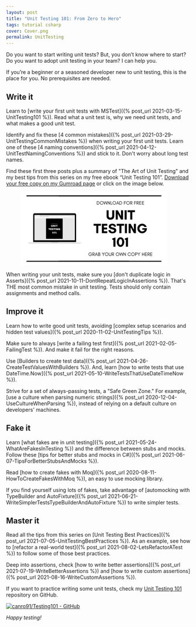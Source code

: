 ```yaml
---
layout: post
title: "Unit Testing 101: From Zero to Hero"
tags: tutorial csharp
cover: Cover.png
permalink: UnitTesting
---
```


Do you want to start writing unit tests? But, you don’t know where to start? Do you want to adopt unit testing in your team? I can help you.

If you’re a beginner or a seasoned developer new to unit testing, this is the place for you. No prerequisites are needed.

## Write it

Learn to [write your first unit tests with MSTest]({% post_url 2021-03-15-UnitTesting101 %}). Read what a unit test is, why we need unit tests, and what makes a good unit test.

Identify and fix these [4 common mistakes]({% post_url 2021-03-29-UnitTestingCommonMistakes %}) when writing your first unit tests. Learn one of these [4 naming conventions]({% post_url 2021-04-12-UnitTestNamingConventions %}) and stick to it. Don't worry about long test names.

<div class="message">Find these first three posts plus a summary of "The Art of Unit Testing" and my best tips from this series on my free ebook “Unit Testing 101”. <a href="https://imcsarag.gumroad.com/l/unittesting101" target="_blank" rel="noopener noreferrer" data-goatcounter-click="UnitTesting101eBook-Link">Download your free copy on my Gumroad page</a> or click on the image below.</div>

<figure>
<a href="/assets/posts/2021-08-30-UnitTesting/UnitTesting101.pdf" rel="noopener noreferrer" target="_blank" data-goatcounter-click="UnitTesting101eBook-Image"><img src="/assets/posts/2021-08-30-UnitTesting/GrabYourOwnCopy.png" alt="Grab your own copy of Unit Testing 101" /></a>
</figure>

When writing your unit tests, make sure you [don't duplicate logic in Asserts]({% post_url 2021-10-11-DontRepeatLogicInAssertions %}). That's THE most common mistake in unit testing. Tests should only contain assignments and method calls.

## Improve it

Learn how to write good unit tests, avoiding [complex setup scenarios and hidden test values]({% post_url 2020-11-02-UnitTestingTips %}).

Make sure to always [write a failing test first]({% post_url 2021-02-05-FailingTest %}). And make it fail for the right reasons.

Use [Builders to create test data]({% post_url 2021-04-26-CreateTestValuesWithBuilders %}). And, learn [how to write tests that use DateTime.Now]({% post_url 2021-05-10-WriteTestsThatUseDateTimeNow %}).

Strive for a set of always-passing tests, a "Safe Green Zone." For example, [use a culture when parsing numeric strings]({% post_url 2020-12-04-UseCultureWhenParsing %}), instead of relying on a default culture on developers' machines.

## Fake it

Learn [what fakes are in unit testing]({% post_url 2021-05-24-WhatAreFakesInTesting %}) and the difference between stubs and mocks. Follow these [tips for better stubs and mocks in C#]({% post_url 2021-06-07-TipsForBetterStubsAndMocks %}).

Read [how to create fakes with Moq]({% post_url 2020-08-11-HowToCreateFakesWithMoq %}), an easy to use mocking library.

If you find yourself using lots of fakes, take advantage of [automocking with TypeBuilder and AutoFixture]({% post_url 2021-06-21-WriteSimplerTestsTypeBuilderAndAutoFixture %}) to write simpler tests.

## Master it

Read all the tips from this series on [Unit Testing Best Practices]({% post_url 2021-07-05-UnitTestingBestPractices %}). As an example, see how to [refactor a real-world test]({% post_url 2021-08-02-LetsRefactorATest %}) to follow some of those best practices.

Deep into assertions, check [how to write better assertions]({% post_url 2021-07-19-WriteBetterAssertions %}) and [how to write custom assertions]({% post_url 2021-08-16-WriteCustomAssertions %}).

If you want to practice writing some unit tests, check my [Unit Testing 101](https://github.com/canro91/Testing101) repository on GitHub.

[![canro91/Testing101 - GitHub](https://gh-card.dev/repos/canro91/Testing101.svg)](https://github.com/canro91/Testing101)

_Happy testing!_